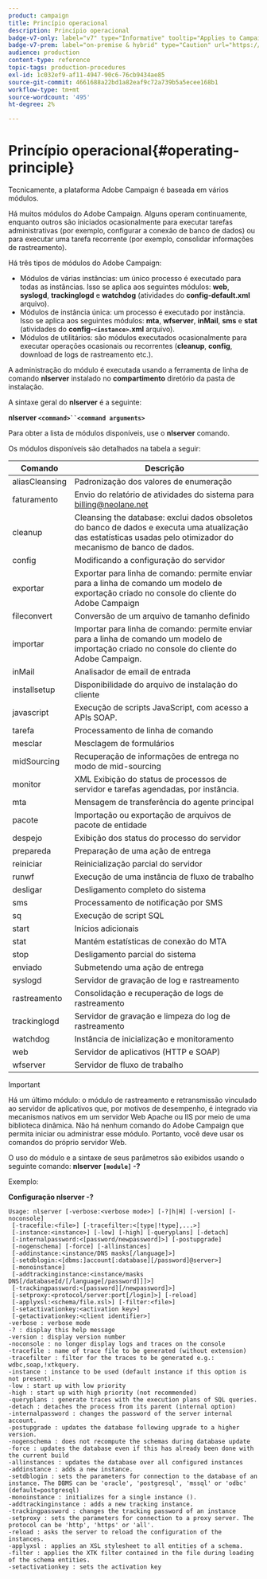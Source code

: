 ```yaml
---
product: campaign
title: Princípio operacional
description: Princípio operacional
badge-v7-only: label="v7" type="Informative" tooltip="Applies to Campaign Classic v7 only"
badge-v7-prem: label="on-premise & hybrid" type="Caution" url="https://experienceleague.adobe.com/docs/campaign-classic/using/installing-campaign-classic/architecture-and-hosting-models/hosting-models-lp/hosting-models.html" tooltip="Applies to on-premise and hybrid deployments only"
audience: production
content-type: reference
topic-tags: production-procedures
exl-id: 1c032ef9-af11-4947-90c6-76cb9434ae85
source-git-commit: 4661688a22bd1a82eaf9c72a739b5a5ecee168b1
workflow-type: tm+mt
source-wordcount: '495'
ht-degree: 2%

---
```


# Princípio operacional{#operating-principle}



Tecnicamente, a plataforma Adobe Campaign é baseada em vários módulos.

Há muitos módulos do Adobe Campaign. Alguns operam continuamente, enquanto outros são iniciados ocasionalmente para executar tarefas administrativas (por exemplo, configurar a conexão de banco de dados) ou para executar uma tarefa recorrente (por exemplo, consolidar informações de rastreamento).

Há três tipos de módulos do Adobe Campaign:

* Módulos de várias instâncias: um único processo é executado para todas as instâncias. Isso se aplica aos seguintes módulos: **web**, **syslogd**, **trackinglogd** e **watchdog** (atividades do **config-default.xml** arquivo).
* Módulos de instância única: um processo é executado por instância. Isso se aplica aos seguintes módulos: **mta**, **wfserver**, **inMail**, **sms** e **stat** (atividades do **config-`<instance>`.xml** arquivo).
* Módulos de utilitários: são módulos executados ocasionalmente para executar operações ocasionais ou recorrentes (**cleanup**, **config**, download de logs de rastreamento etc.).

A administração do módulo é executada usando a ferramenta de linha de comando **nlserver** instalado no **compartimento** diretório da pasta de instalação.

A sintaxe geral do **nlserver** é a seguinte:

**nlserver `<command>``<command arguments>`**

Para obter a lista de módulos disponíveis, use o **nlserver** comando.

Os módulos disponíveis são detalhados na tabela a seguir:

| Comando | Descrição |
|---|---|
| aliasCleansing | Padronização dos valores de enumeração |
| faturamento | Envio do relatório de atividades do sistema para billing@neolane.net |
| cleanup | Cleansing the database: exclui dados obsoletos do banco de dados e executa uma atualização das estatísticas usadas pelo otimizador do mecanismo de banco de dados. |
| config | Modificando a configuração do servidor |
| exportar | Exportar para linha de comando: permite enviar para a linha de comando um modelo de exportação criado no console do cliente do Adobe Campaign |
| fileconvert | Conversão de um arquivo de tamanho definido |
| importar | Importar para linha de comando: permite enviar para a linha de comando um modelo de importação criado no console do cliente do Adobe Campaign. |
| inMail | Analisador de email de entrada |
| installsetup | Disponibilidade do arquivo de instalação do cliente |
| javascript | Execução de scripts JavaScript, com acesso a APIs SOAP. |
| tarefa | Processamento de linha de comando |
| mesclar | Mesclagem de formulários |
| midSourcing | Recuperação de informações de entrega no modo de mid-sourcing |
| monitor | XML Exibição do status de processos de servidor e tarefas agendadas, por instância. |
| mta | Mensagem de transferência do agente principal |
| pacote | Importação ou exportação de arquivos de pacote de entidade |
| despejo | Exibição dos status do processo do servidor |
| prepareda | Preparação de uma ação de entrega |
| reiniciar | Reinicialização parcial do servidor |
| runwf | Execução de uma instância de fluxo de trabalho |
| desligar | Desligamento completo do sistema |
| sms | Processamento de notificação por SMS |
| sq | Execução de script SQL |
| start | Inícios adicionais |
| stat | Mantém estatísticas de conexão do MTA |
| stop | Desligamento parcial do sistema |
| enviado | Submetendo uma ação de entrega |
| syslogd | Servidor de gravação de log e rastreamento |
| rastreamento | Consolidação e recuperação de logs de rastreamento |
| trackinglogd | Servidor de gravação e limpeza do log de rastreamento |
| watchdog | Instância de inicialização e monitoramento |
| web | Servidor de aplicativos (HTTP e SOAP) |
| wfserver | Servidor de fluxo de trabalho |

>[!IMPORTANT]
>
>Há um último módulo: o módulo de rastreamento e retransmissão vinculado ao servidor de aplicativos que, por motivos de desempenho, é integrado via mecanismos nativos em um servidor Web Apache ou IIS por meio de uma biblioteca dinâmica. Não há nenhum comando do Adobe Campaign que permita iniciar ou administrar esse módulo. Portanto, você deve usar os comandos do próprio servidor Web.

O uso do módulo e a sintaxe de seus parâmetros são exibidos usando o seguinte comando: **nlserver `[module]` -?**

Exemplo:

**Configuração nlserver -?**

```
Usage: nlserver [-verbose:<verbose mode>] [-?|h|H] [-version] [-noconsole]
 [-tracefile:<file>] [-tracefilter:<[type|!type],...>]
 [-instance:<instance>] [-low] [-high] [-queryplans] [-detach]
 [-internalpassword:<[password/newpassword]>] [-postupgrade]
 [-nogenschema] [-force] [-allinstances]
 [-addinstance:<instance/DNS masks[/language]>]
 [-setdblogin:<[dbms:]account[:database][/password]@server>]
 [-monoinstance]
 [-addtrackinginstance:<instance/masks DNS[/databaseId/[/language[/password]]]>]
 [-trackingpassword:<[password][/newpassword]>]
 [-setproxy:<protocol/server:port[/login]>] [-reload]
 [-applyxsl:<schema/file.xsl>] [-filter:<file>]
 [-setactivationkey:<activation key>]
 [-getactivationkey:<client identifier>]
-verbose : verbose mode
-? : display this help message
-version : display version number
-noconsole : no longer display logs and traces on the console
-tracefile : name of trace file to be generated (without extension)
-tracefilter : filter for the traces to be generated e.g.: wdbc,soap,!xtkquery.
-instance : instance to be used (default instance if this option is not present).
-low : start up with low priority
-high : start up with high priority (not recommended)
-queryplans : generate traces with the execution plans of SQL queries.
-detach : detaches the process from its parent (internal option)
-internalpassword : changes the password of the server internal account.
-postupgrade : updates the database following upgrade to a higher version. 
-nogenschema : does not recompute the schemas during database update
-force : updates the database even if this has already been done with the current build 
-allinstances : updates the database over all configured instances
-addinstance : adds a new instance.
-setdblogin : sets the parameters for connection to the database of an instance. The DBMS can be 'oracle', 'postgresql', 'mssql' or 'odbc' (default=postgresql)
-monoinstance : initializes for a single instance ().
-addtrackinginstance : adds a new tracking instance.
-trackingpassword : changes the tracking password of an instance
-setproxy : sets the parameters for connection to a proxy server. The protocol can be 'http', 'https' or 'all'.
-reload : asks the server to reload the configuration of the instances. 
-applyxsl : applies an XSL stylesheet to all entities of a schema. 
-filter : applies the XTK filter contained in the file during loading of the schema entities.
-setactivationkey : sets the activation key
```
